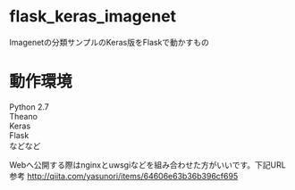 # flask_keras_imagenet
Imagenetの分類サンプルのKeras版をFlaskで動かすもの


# 動作環境
Python 2.7  
Theano  
Keras  
Flask  
などなど  

Webへ公開する際はnginxとuwsgiなどを組み合わせた方がいいです。下記URL参考
http://qiita.com/yasunori/items/64606e63b36b396cf695

